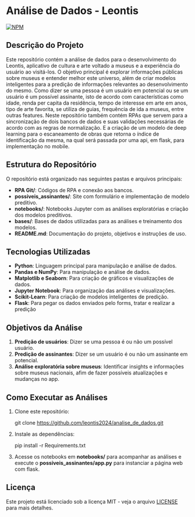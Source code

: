 # Análise de Dados - Leontis

[![NPM](https://img.shields.io/npm/l/react)](https://github.com/leontis2024/analise_de_dados/blob/main/LICENSE)

## Descrição do Projeto

Este repositório contém a análise de dados para o desenvolvimento do Leontis, aplicativo de cultura e arte voltado a museus e a experiência do usuário ao visitá-los. O objetivo principal é explorar informações públicas sobre museus e entender melhor este universo, além de criar modelos inteligentes para a predição de informações relevantes ao desenvolvimento do mesmo. Como dizer se uma pessoa é um usuário em potencial ou se um usuário é um possível assinante, isto de acordo com características como idade, renda per capita da residência, tempo de interesse em arte em anos, tipo de arte favorita, se utiliza de guias, frequência de ida a museus, entre outras features. Neste repositório também contém RPAs que servem para a sincronização de dois bancos de dados e suas validações necessárias de acordo com as regras de normalização. E a criação de um modelo de deep learning para o escaneamento de obras que retorna o índice de identificação da mesma, na qual será passada por uma api, em flask, para implementação no mobile.

## Estrutura do Repositório

O repositório está organizado nas seguintes pastas e arquivos principais:

- **RPA Git/**: Códigos de RPA e conexão aos bancos.
- **possiveis_assinantes/**: Site com formulário e implementação de modelo preditivo.
- **notebooks/**: Notebooks Jupyter com as análises exploratórias e criação dos modelos preditivos.
- **bases/**: Bases de dados utilizadas para as análises e treinamento dos modelos.
- **README.md**: Documentação do projeto, objetivos e instruções de uso.

## Tecnologias Utilizadas

- **Python**: Linguagem principal para manipulação e análise de dados.
- **Pandas e NumPy**: Para manipulação e análise de dados.
- **Matplotlib e Seaborn**: Para criação de gráficos e visualizações de dados.
- **Jupyter Notebook**: Para organização das análises e visualizações.
- **Scikit-Learn**: Para criação de modelos inteligentes de predição.
- **Flask**: Para pegar os dados enviados pelo forms, tratar e realizar a predição

## Objetivos da Análise

1. **Predição de usuários**: Dizer se uma pessoa é ou não um possível usuário.
2. **Predição de assinantes**: Dizer se um usuário é ou não um assinante em potencial.
3. **Análise exploratória sobre museus**: Identificar insights e informações sobre museus nacionais, afim de fazer possíveis atualizações e mudanças no app.

## Como Executar as Análises

1. Clone este repositório:

   git clone https://github.com/leontis2024/analise_de_dados.git

2. Instale as dependências:

   pip install -r Requirements.txt

3. Acesse os notebooks em **notebooks/** para acompanhar as análises e execute o **possiveis_assinantes/app.py** para instanciar a página web com flask.

## Licença

Este projeto está licenciado sob a licença MIT - veja o arquivo [LICENSE](https://github.com/leontis2024/analise_de_dados/blob/main/LICENSE) para mais detalhes.